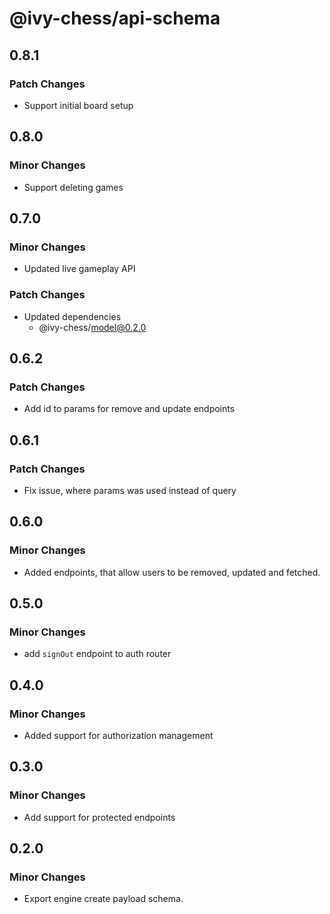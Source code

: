 # @ivy-chess/api-schema

## 0.8.1

### Patch Changes

- Support initial board setup

## 0.8.0

### Minor Changes

- Support deleting games

## 0.7.0

### Minor Changes

- Updated live gameplay API

### Patch Changes

- Updated dependencies
  - @ivy-chess/model@0.2.0

## 0.6.2

### Patch Changes

- Add id to params for remove and update endpoints

## 0.6.1

### Patch Changes

- Fix issue, where params was used instead of query

## 0.6.0

### Minor Changes

- Added endpoints, that allow users to be removed, updated and fetched.

## 0.5.0

### Minor Changes

- add `signOut` endpoint to auth router

## 0.4.0

### Minor Changes

- Added support for authorization management

## 0.3.0

### Minor Changes

- Add support for protected endpoints

## 0.2.0

### Minor Changes

- Export engine create payload schema.
